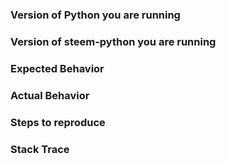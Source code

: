 ### Version of Python you are running ###



### Version of steem-python you are running ###



### Expected Behavior ###



### Actual Behavior ###



### Steps to reproduce ###



### Stack Trace ###

